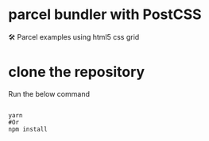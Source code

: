 # parcel bundler with PostCSS

🛠 Parcel examples using html5 css grid

# clone the repository
Run the below command
```shell

yarn 
#Or
npm install
```
